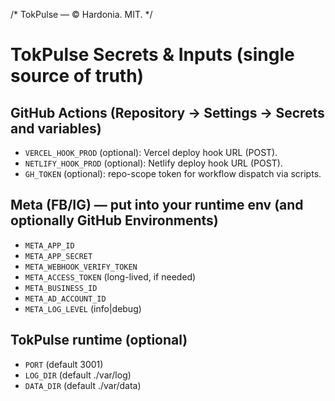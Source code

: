 /* TokPulse — © Hardonia. MIT. */
# TokPulse Secrets & Inputs (single source of truth)

## GitHub Actions (Repository → Settings → Secrets and variables)
- `VERCEL_HOOK_PROD` (optional): Vercel deploy hook URL (POST).
- `NETLIFY_HOOK_PROD` (optional): Netlify deploy hook URL (POST).
- `GH_TOKEN` (optional): repo-scope token for workflow dispatch via scripts.

## Meta (FB/IG) — put into your runtime env (and optionally GitHub Environments)
- `META_APP_ID`
- `META_APP_SECRET`
- `META_WEBHOOK_VERIFY_TOKEN`
- `META_ACCESS_TOKEN` (long-lived, if needed)
- `META_BUSINESS_ID`
- `META_AD_ACCOUNT_ID`
- `META_LOG_LEVEL` (info|debug)

## TokPulse runtime (optional)
- `PORT` (default 3001)
- `LOG_DIR` (default ./var/log)
- `DATA_DIR` (default ./var/data)
